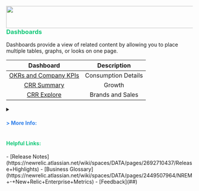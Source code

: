 
<img align="left" width="1300px" height="60px" src="https://i.postimg.cc/HnFfJYyR/New-Relic-Logo-2.png"/><br>
<br>
<h3><span style="color:#10c877">Dashboards</span></h3>

Dashboards provide a view of related content by allowing you to place multiple tables, graphs, or looks on one page.

|   Dashboard  | Description   |
| :----------: | :-----------: |
|[OKRs and Company KPIs](https://newrelic.cloud.looker.com/dashboards/nrem_ssot::okrs_and_company_kpis_2_0?Start%20Date=2022%2F04%2F01&OKR%20Buying%20Program=)|Consumption Details|
|[CRR Summary](https://newrelic.cloud.looker.com/dashboards/nrem_ssot::crr_summary_2_0?CRR%20Metric%20(Used%20to%20toggle%20CRR%20change%20by%20Account%20chart)=CRR)|Growth|
|[CRR Explore](https://newrelic.cloud.looker.com/dashboards/nrem_ssot::crr_explore_2_0?Start%20Date=2022%2F04%2F01&End%20Date=2022%2F12%2F12&SFDC%20Account%20Name%20(Current)=&Field%20Breakout%20Selector=Starting%20Buying%20Program&Starting%20Buying%20Program=&Current%20Buying%20Program=&Starting%20CRR%20Burn%20Rate=&Current%20CRR%20Burn%20Rate=&Starting%20CRR%20Band=&Current%20CRR%20Band=&Starting%20Renewal%20Quarter=&GEO%20CODE=)|Brands and Sales|


<details>

<summary><h4><span style="color:#2d7eea"> > More Info: </span></h4> </summary>

Add some info here!!


</details>

<h4><span style="color:#10c877">Helpful Links:</span></h4>
- [Release Notes](https://newrelic.atlassian.net/wiki/spaces/DATA/pages/2692710437/Release+Highlights)
- [Business Glossary](https://newrelic.atlassian.net/wiki/spaces/DATA/pages/2449507964/NREM+-+New+Relic+Enterprise+Metrics)
- [Feedback](##)
